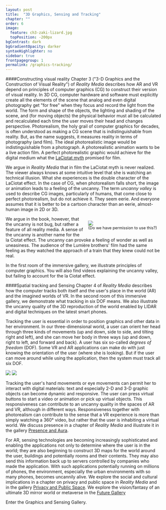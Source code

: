 ```yaml
---
layout: post
title:  "3D Graphics, Sensing and Tracking"
chapter: ""
order: 6
image:
  feature: ch3-zaki-lizard.jpg
  topPosition: -200px
bgContrast: dark
bgGradientOpacity: darker
syntaxHighlighter: no
sidebar: true
frontpagegroup: 1
permalink: /graphics-tracking/
---
```

####Constructing visual reality
Chapter 3 ("3-D Graphics and the Construction of Visual Reality") of *Reality Media* describes how AR and VR depend on principles of computer graphics (CG) to construct their version of visual reality. 
In 3D CG, computer hardware and software must explicitly create all the elements of the scene that analog and even digital photography get "for free" when they focus and record the light from the world. The form and shape of the objects, the lighting and shading of the scene, and (for moving objects) the physical behavior must all be calculated and recalculated each time the user moves their head and changes perspective.  Photorealism, the holy grail of computer graphics for decades, is often understood as making a CG scene that is indistinguishable from reality. But, as the name suggests, it measures reality in terms of photography (and film). The ideal photorealistic image would be indistinguishable from a photograph. A photorealistic animation wants to be a live action film. A perfect photorealistic graphic would achieve for the digital medium what the <a href="{{site.baseurl}}/what-are-reality-media">LaCiotat myth</a> promised for film.

We argue in *Reality Media* that in film the LaCiotat myth is never realized. The viewer always knows at some intuitive level that she is watching an technical illusion.  What she experiences is the double character of the LaCiotat effect. In the case of CG, when photorealism falls short, the image or animation leads  to a feeling of the uncanny. The term *uncanny valley* is used to describe CG images, particularly of humans, that come close to perfect photorealism, but do not achieve it. They seem eerie. And everyone assumes that it is better to be a cartoon character than an eerie, almost-human image in 2D or 3D. 

<div style="float:right; padding:1em;">
<img class="img img--fullContainer img--10xLeading" src="{{ site.baseurl_book_img }}ch3-4-cg/uncanny.jpg"> 
<div style="font-size:.8rem";>(Do we have permission to use this?) </div>
</div>
 We argue in the book, however, that the uncanny is not bug, but rather a feature of all reality media. A sense of the uncanny is another name for the la Ciotat effect. The uncanny can provoke a feeling of wonder as well as uneasiness. The audience of the Lumière brothers' film had the same feeling as they watched the approach of a train that they knew could not be real.  

In the first room of the immersive gallery, we illustrate principles of computer graphics. You will also find videos explaining the uncanny valley, but failing to account for the la Ciotat effect. 

####Spatial tracking and Sensing
Chapter 4 of *Reality Media* describes how the computer tracks both itself and the user's place in the world (AR) and the imagined worlds of VR. In the second room of this immersive gallery, we demonstrate what tracking in six DOF means. We also illustrate the uncanny quality of the 3D reproduction of the world enabled by LIDAR and digital techniques on the latest smart phones. 

Tracking the user is essential in order to position graphics and other data in her environment. In our three-dimensional world, a user can orient her head through three kinds of movements (up and down, side to side, and tilting right and left), and she can move her body in three ways (up and down, right to left, and forward and back). A user has six so-called *degrees of freedom* (DOF). Some VR and AR applications can make do with just knowing the orientation of the user (where she is looking). But if the user can move around while using the application, then the system must track all six DOF.  

<img class="img img--fullContainer img--6xLeading" src="{{ site.baseurl_book_img }}ch3-4-cg/DOF1.jpg"> 
<img class="img img--fullContainer img--6xLeading" src="{{ site.baseurl_book_img }}ch3-4-cg/DOF2.jpg"> 

Tracking the user's hand movements or eye movements can permit her to interact with digital materials: text and especially 2-D and 3-D graphic objects can become dynamic and responsive. The user can press virtual buttons to start a video or animation or pick up virtual objects. This responsiveness can contribute to an uncanny quality in the spaces of AR and VR, although in different ways. Responsiveness together with photorealism can contribute to the sense that a VR experience is more than simply watching a 360° video, but rather that the user is inhabiting a virtual world. We discuss presence in a chapter of *Reality Media* and illustrate it in the gallery <a href="{{site.baseurl}}/presence">Presence and Aura</a>. 

For AR, sensing technologies are becoming increasingly sophisticated and enabling the applications not only to determine where the user is in the world; they are also beginning to construct 3D maps for the world around the user, buildings and potentially rooms and their contents. They may also send this information back up to servers controlled by companies who made the application. With such applications potentially running on millions of phones, the environment, especially the urban environments with so many phones, becomes uncannily alive. We explore the social and cultural implications in a chapter on privacy and public space in *Reality Media* and in the gallery <a href="{{site.baseurl}}/privacy">Privacy and Public Space</a>. We explore the vision/fantasy of an ultimate 3D mirror world or metaverse in the <a href="{{site.baseurl}}/future">Future Gallery</a>

Enter the <a class="xrlink" room="2" waypoint="start">Graphics and Sensing Gallery</a>.

